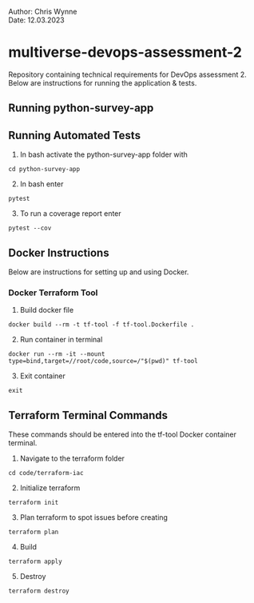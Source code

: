 Author: Chris Wynne \
Date: 12.03.2023

# multiverse-devops-assessment-2

Repository containing technical requirements for DevOps assessment 2. Below are instructions for running the application & tests.  

## Running python-survey-app

## Running Automated Tests

1. In bash activate the python-survey-app folder with
  
```(bash)
cd python-survey-app
```

2. In bash enter

```(bash)
pytest
```

3. To run a coverage report enter

```(bash)
pytest --cov
```

## Docker Instructions

Below are instructions for setting up and using Docker.
### Docker Terraform Tool

1. Build docker file

```(bash)
docker build --rm -t tf-tool -f tf-tool.Dockerfile .
```

2. Run container in terminal

```(bash)
docker run --rm -it --mount type=bind,target=//root/code,source=/"$(pwd)" tf-tool
```

3. Exit container

```(bash)
exit
```

## Terraform Terminal Commands

These commands should be entered into the tf-tool Docker container terminal.

1. Navigate to the terraform folder

```(bash)
cd code/terraform-iac
```

2. Initialize terraform

```(bash)
terraform init
```

3. Plan terraform to spot issues before creating

```(bash)
terraform plan
```

4. Build

```(bash)
terraform apply
```

5. Destroy

```(bash)
terraform destroy
```
